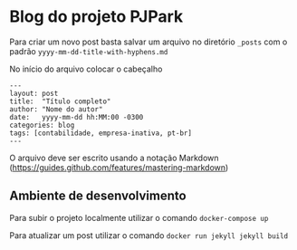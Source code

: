 # Blog do projeto PJPark

Para criar um novo post basta salvar um arquivo no diretório ```_posts``` com o padrão ```yyyy-mm-dd-title-with-hyphens.md```

No início do arquivo colocar o cabeçalho

```
---
layout: post
title:  "Título completo"
author: "Nome do autor"
date:   yyyy-mm-dd hh:MM:00 -0300
categories: blog
tags: [contabilidade, empresa-inativa, pt-br]
---
```

O arquivo deve ser escrito usando a notação Markdown (https://guides.github.com/features/mastering-markdown)

## Ambiente de desenvolvimento

Para subir o projeto localmente utilizar o comando ```docker-compose up```

Para atualizar um post utilizar o comando ```docker run jekyll jekyll build```

